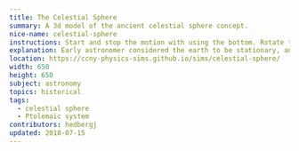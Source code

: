 ```yaml
---
title: The Celestial Sphere
summary: A 3d model of the ancient celestial sphere concept.
nice-name: celestial-sphere
instructions: Start and stop the motion with using the bottom. Rotate the scene using the mouse.
explanation: Early astronomer considered the earth to be stationary, and demanded that all the visible celestial bodies rotated around the earth. Here we see the sphere of the fixed stars, and our sun, both rotating around a stationary earth.
location: https://ccny-physics-sims.github.io/sims/celestial-sphere/
width: 650
height: 650
subject: astronomy
topics: historical
tags:
  - celestial sphere
  - Ptolemaic system
contributors: hedbergj
updated: 2018-07-15
---
```


